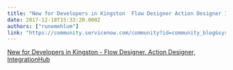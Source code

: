 ```yaml
---
title: "New for Developers in Kingston  Flow Designer Action Designer IntegrationHub"
date: 2017-12-18T15:33:20.000Z
authors: ["runemehlum"]
link: "https://community.servicenow.com/community?id=community_blog&sys_id=d58ca6e1dbd0dbc01dcaf3231f9619d1"
---
```

<p><a title="New for Developers in Kingston - Flow Designer, Action Designer, IntegrationHub" __default_attr="7455" __jive_macro_name="blogpost" class="jive_macro jive_macro_blogpost" data-orig-content="New for Developers in Kingston - Flow Designer, Action Designer, IntegrationHub" data-renderedposition="10_8_524_16" href="/community?id=community_blog&sys_id=564e26addbd0dbc01dcaf3231f9619de">New for Developers in Kingston - Flow Designer, Action Designer, IntegrationHub</a> </p>